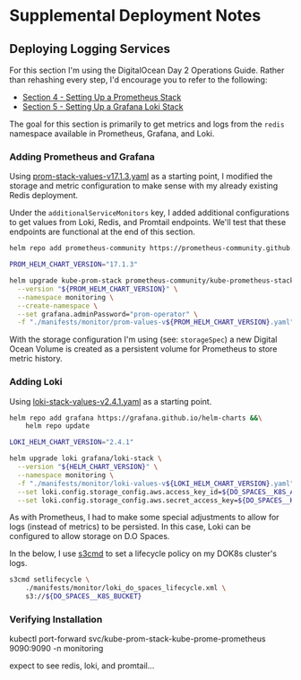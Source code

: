 # Supplemental Deployment Notes

## Deploying Logging Services

For this section I'm using the DigitalOcean Day 2 Operations Guide. Rather than rehashing every step, I'd encourage you to refer to the following:

- [Section 4 - Setting Up a Prometheus Stack](https://github.com/digitalocean/Kubernetes-Starter-Kit-Developers/tree/main/04-setup-prometheus-stack)
- [Section 5 - Setting Up a Grafana Loki Stack](https://github.com/digitalocean/Kubernetes-Starter-Kit-Developers/tree/main/05-setup-loki-stack)
  
The goal for this section is primarily to get metrics and logs from the `redis` namespace available in Prometheus, Grafana, and Loki.

### Adding Prometheus and Grafana

Using [prom-stack-values-v17.1.3.yaml](https://github.com/digitalocean/Kubernetes-Starter-Kit-Developers/blob/main/04-setup-prometheus-stack/assets/manifests/prom-stack-values-v17.1.3.yaml) as a starting point, I modified the storage and metric configuration to make sense with my already existing Redis deployment.

Under the `additionalServiceMonitors` key, I added additional configurations to get values from Loki, Redis, and Promtail endpoints. We'll test that these endpoints are functional at the end of this section.

```bash
helm repo add prometheus-community https://prometheus-community.github.io/helm-charts

PROM_HELM_CHART_VERSION="17.1.3"

helm upgrade kube-prom-stack prometheus-community/kube-prometheus-stack \
  --version "${PROM_HELM_CHART_VERSION}" \
  --namespace monitoring \
  --create-namespace \
  --set grafana.adminPassword="prom-operator" \
  -f "./manifests/monitor/prom-values-v${PROM_HELM_CHART_VERSION}.yaml"
```

With the storage configuration I'm using (see: `storageSpec`) a new Digital Ocean Volume is created as a persistent volume for Prometheus to store metric history.

### Adding Loki

Using [loki-stack-values-v2.4.1.yaml](https://github.com/digitalocean/Kubernetes-Starter-Kit-Developers/blob/main/05-setup-loki-stack/assets/manifests/loki-stack-values-v2.4.1.yaml) as a starting point.

```bash
helm repo add grafana https://grafana.github.io/helm-charts &&\
    helm repo update

LOKI_HELM_CHART_VERSION="2.4.1"

helm upgrade loki grafana/loki-stack \
  --version "${HELM_CHART_VERSION}" \
  --namespace monitoring \
  -f "./manifests/monitor/loki-values-v${LOKI_HELM_CHART_VERSION}.yaml" \
  --set loki.config.storage_config.aws.access_key_id=${DO_SPACES__K8S_ACCESS_KEY} \
  --set loki.config.storage_config.aws.secret_access_key=${DO_SPACES__K8S_SECRET_KEY}
```

As with Prometheus, I had to make some special adjustments to allow for logs (instead of metrics) to be persisted. In this case, Loki can be configured to allow storage on D.O Spaces.

In the below, I use [s3cmd](https://docs.digitalocean.com/products/spaces/resources/s3cmd/) to set a lifecycle policy on my DOK8s cluster's logs.

```bash
s3cmd setlifecycle \
    ./manifests/monitor/loki_do_spaces_lifecycle.xml \
    s3://${DO_SPACES__K8S_BUCKET}
```

### Verifying Installation

kubectl port-forward svc/kube-prom-stack-kube-prome-prometheus 9090:9090 -n monitoring

expect to see redis, loki, and promtail...